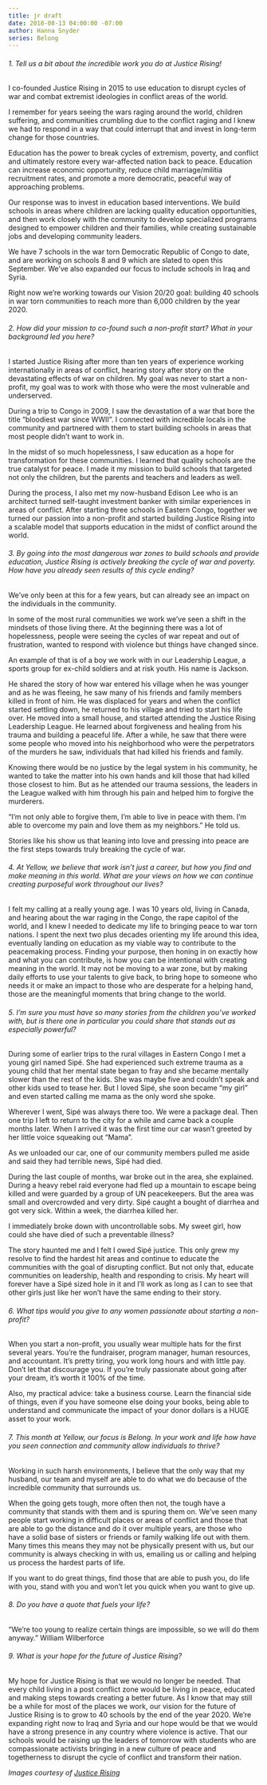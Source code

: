 ```yaml
---
title: jr draft
date: 2018-08-13 04:00:00 -07:00
author: Hanna Snyder
series: Belong
---
```


###### 1. Tell us a bit about the incredible work you do at Justice Rising! 

I co-founded Justice Rising in 2015 to use education to disrupt cycles of war and combat extremist ideologies in conflict areas of the world. 

I remember for years seeing the wars raging around the world, children suffering, and communities crumbling due to the conflict raging and I knew we had to respond in a way that could interrupt that and invest in long-term change for those countries. 

Education has the power to break cycles of extremism, poverty, and conflict and ultimately restore every war-affected nation back to peace. Education can increase economic opportunity, reduce child marriage/militia recruitment rates, and promote a more democratic, peaceful way of approaching problems. 

Our response was to invest in education based interventions. We build schools in areas where children are lacking quality education opportunities, and then work closely with the community to develop specialized programs designed to empower children and their families, while creating sustainable jobs and developing community leaders. 

We have 7 schools in the war torn Democratic Republic of Congo to date, and are working on schools 8 and 9 which are slated to open this September. We’ve also expanded our focus to include schools in Iraq and Syria. 

Right now we’re working towards our Vision 20/20 goal: building 40 schools in war torn communities to reach more than 6,000 children by the year 2020.

###### 2. How did your mission to co-found such a non-profit start? What in your background led you here?

I started Justice Rising after more than ten years of experience working internationally in areas of conflict, hearing story after story on the devastating effects of war on children. My goal was never to start a non-profit, my goal was to work with those who were the most vulnerable and underserved.

During a trip to Congo in 2009, I saw the devastation of a war that bore the title “bloodiest war since WWII”. I connected with incredible locals in the community and partnered with them to start building schools in areas that most people didn’t want to work in.

In the midst of so much hopelessness, I saw education as a hope for transformation for these communities. I learned that quality schools are the true catalyst for peace. I made it my mission to build schools that targeted not only the children, but the parents and teachers and leaders as well. 

During the process, I also met my now-husband Edison Lee who is an architect turned self-taught investment banker with similar experiences in areas of conflict. After starting three schools in Eastern Congo, together we turned our passion into a non-profit and started building Justice Rising into a scalable model that supports education in the midst of conflict around the world. 

###### 3. By going into the most dangerous war zones to build schools and provide education, Justice Rising is actively breaking the cycle of war and poverty. How have you already seen results of this cycle ending?

We’ve only been at this for a few years, but can already see an impact on the individuals in the community. 
 
In some of the most rural communities we work we’ve seen a shift in the mindsets of those living there. At the beginning there was a lot of hopelessness, people were seeing the cycles of war repeat and out of frustration, wanted to respond with violence but things have changed since. 
 
An example of that is of a boy we work with in our Leadership League, a sports group for ex-child soldiers and at risk youth. His name is Jackson. 
 
He shared the story of how war entered his village when he was younger and as he was fleeing, he saw many of his friends and family members killed in front of him. He was displaced for years and when the conflict started settling down, he returned to his village and tried to start his life over. He moved into a small house, and started attending the Justice Rising Leadership League. He learned about forgiveness and healing from his trauma and building a peaceful life. After a while, he saw that there were some people who moved into his neighborhood who were the perpetrators of the murders he saw, individuals that had killed his friends and family. 
 
Knowing there would be no justice by the legal system in his community, he wanted to take the matter into his own hands and kill those that had killed those closest to him. But as he attended our trauma sessions, the leaders in the League walked with him through his pain and helped him to forgive the murderers. 
 
“I’m not only able to forgive them, I’m able to live in peace with them. I’m able to overcome my pain and love them as my neighbors.” He told us. 
 
Stories like his show us that leaning into love and pressing into peace are the first steps towards truly breaking the cycle of war.
 
###### 4. At Yellow, we believe that work isn’t just a career, but how you find and make meaning in this world. What are your views on how we can continue creating purposeful work throughout our lives? 

I felt my calling at a really young age.  I was 10 years old, living in Canada, and hearing about the war raging in the Congo, the rape capitol of the world, and I knew I needed to dedicate my life to bringing peace to war torn nations. I spent the next two plus decades orienting my life around this idea, eventually landing on education as my viable way to contribute to the peacemaking process. Finding your purpose, then honing in on exactly how and what you can contribute, is how you can be intentional with creating meaning in the world. It may not be moving to a war zone, but by making daily efforts to use your talents to give back, to bring hope to someone who needs it or make an impact to those who are desperate for a helping hand, those are the meaningful moments that bring change to the world. 

###### 5. I’m sure you must have so many stories from the children you’ve worked with, but is there one in particular you could share that stands out as especially powerful?

During some of earlier trips to the rural villages in Eastern Congo I met a young girl named Sipé. She had experienced such extreme trauma as a young child that her mental state began to fray and she became mentally slower than the rest of the kids. She was maybe five and couldn’t speak and other kids used to tease her. But I loved Sipé, she soon became “my girl” and even started calling me mama as the only word she spoke. 

Wherever I went, Sipé was always there too. We were a package deal. Then one trip I left to return to the city for a while and came back a couple months later. When I arrived it was the first time our car wasn’t greeted by her little voice squeaking out “Mama”. 

As we unloaded our car, one of our community members pulled me aside and said they had terrible news, Sipé had died. 

During the last couple of months, war broke out in the area, she explained. During a heavy rebel raid everyone had fled up a mountain to escape being killed and were guarded by a group of UN peacekeepers. But the area was small and overcrowded and very dirty. Sipé caught a bought of diarrhea and got very sick. Within a week, the diarrhea killed her. 

I immediately broke down with uncontrollable sobs. My sweet girl, how could she have died of such a preventable illness? 

The story haunted me and I felt I owed Sipé justice. This only grew my resolve to find the hardest hit areas and continue to educate the communities with the goal of disrupting conflict. But not only that, educate communities on leadership, health and responding to crisis. 
My heart will forever have a Sipé sized hole in it and I’ll work as long as I can to see that other girls just like her won’t have the same ending to their story.

###### 6. What tips would you give to any women passionate about starting a non-profit?

When you start a non-profit, you usually wear multiple hats for the first several years. You’re the fundraiser, program manager, human resources, and accountant. It’s pretty tiring, you work long hours and with little pay. Don’t let that discourage you. If you’re truly passionate about going after your dream, it’s worth it 100% of the time.

Also, my practical advice: take a business course. Learn the financial side of things, even if you have someone else doing your books, being able to understand and communicate the impact of your donor dollars is a HUGE asset to your work. 

###### 7. This month at Yellow, our focus is Belong. In your work and life how have you seen connection and community allow individuals to thrive?

Working in such harsh environments, I believe that the only way that my husband, our team and myself are able to do what we do because of the incredible community that surrounds us. 

When the going gets tough, more often then not, the tough have a community that stands with them and is spuring them on. We’ve seen many people start working in difficult places or areas of conflict and those that are able to go the distance and do it over multiple years, are those who have a solid base of sisters or friends or family walking life out with them. Many times this means they may not be physically present with us, but our community is always checking in with us, emailing us or calling and helping us process the hardest parts of life. 

If you want to do great things, find those that are able to push you, do life with you, stand with you and won’t let you quick when you want to give up. 

###### 8. Do you have a quote that fuels your life?

“We’re too young to realize certain things are impossible, so we will do them anyway.” William Wilberforce

###### 9. What is your hope for the future of Justice Rising?

My hope for Justice Rising is that we would no longer be needed. That every child living in a post conflict zone would be living in peace, educated and making steps towards creating a better future. As I know that may still be a while for most of the places we work, our vision for the future of Justice Rising is to grow to 40 schools by the end of the year 2020. We’re expanding right now to Iraq and Syria and our hope would be that we would have a strong presence in any country where violence is active. That our schools would be raising up the leaders of tomorrow with students who are compassionate activists bringing in a new culture of peace and togetherness to disrupt the cycle of conflict and transform their nation. 

_Images courtesy of [Justice Rising](https://www.justicerising.org/)_